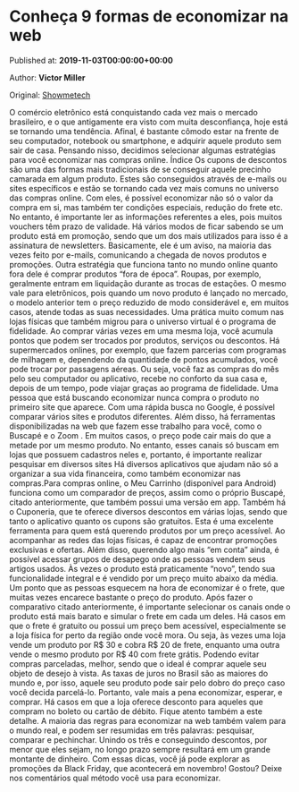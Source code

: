 
# Conheça 9 formas de economizar na web

Published at: **2019-11-03T00:00:00+00:00**

Author: **Victor Miller**

Original: [Showmetech](https://www.showmetech.com.br/9-formas-de-economizar-na-web/)

O comércio eletrônico está conquistando cada vez mais o mercado brasileiro, e o que antigamente era visto com muita desconfiança, hoje está se tornando uma tendência.
Afinal, é bastante cômodo estar na frente de seu computador, notebook ou smartphone, e adquirir aquele produto sem sair de casa. Pensando nisso, decidimos selecionar algumas estratégias para você economizar nas compras online.
Índice
Os cupons de descontos são uma das formas mais tradicionais de se conseguir aquele precinho camarada em algum produto. Estes são conseguidos através de e-mails ou sites específicos e estão se tornando cada vez mais comuns no universo das compras online.
Com eles, é possível economizar não só o valor da compra em si, mas também ter condições especiais, redução do frete etc. No entanto, é importante ler as informações referentes a eles, pois muitos vouchers têm prazo de validade.
Há vários modos de ficar sabendo se um produto está em promoção, sendo que um dos mais utilizados para isso é a assinatura de newsletters. Basicamente, ele é um aviso, na maioria das vezes feito por e-mails, comunicando a chegada de novos produtos e promoções.
Outra estratégia que funciona tanto no mundo online quanto fora dele é comprar produtos “fora de época”. Roupas, por exemplo, geralmente entram em liquidação durante as trocas de estações.
O mesmo vale para eletrônicos, pois quando um novo produto é lançado no mercado, o modelo anterior tem o preço reduzido de modo considerável e, em muitos casos, atende todas as suas necessidades.
Uma prática muito comum nas lojas físicas que também migrou para o universo virtual é o programa de fidelidade. Ao comprar várias vezes em uma mesma loja, você acumula pontos que podem ser trocados por produtos, serviços ou descontos.
Há supermercados onlines, por exemplo, que fazem parcerias com programas de milhagem e, dependendo da quantidade de pontos acumulados, você pode trocar por passagens aéreas. Ou seja, você faz as compras do mês pelo seu computador ou aplicativo, recebe no conforto da sua casa e, depois de um tempo, pode viajar graças ao programa de fidelidade.
Uma pessoa que está buscando economizar nunca compra o produto no primeiro site que aparece. Com uma rápida busca no Google, é possível comparar vários sites e produtos diferentes.
Além disso, há ferramentas disponibilizadas na web que fazem esse trabalho para você, como o Buscapé e o Zoom . Em muitos casos, o preço pode cair mais do que a metade por um mesmo produto.
No entanto, esses canais só buscam em lojas que possuem cadastros neles e, portanto, é importante realizar pesquisar em diversos sites
Há diversos aplicativos que ajudam não só a organizar a sua vida financeira, como também economizar nas compras.Para compras online, o Meu Carrinho (disponível para Android) funciona como um comparador de preços, assim como o próprio Buscapé, citado anteriormente, que também possui uma versão em app.
Também há o Cuponeria, que te oferece diversos descontos em várias lojas, sendo que tanto o aplicativo quanto os cupons são gratuitos.
Esta é uma excelente ferramenta para quem está querendo produtos por um preço acessível. Ao acompanhar as redes das lojas físicas, é capaz de encontrar promoções exclusivas e ofertas.
Além disso, querendo algo mais “em conta” ainda, é possível acessar grupos de desapego onde as pessoas vendem seus artigos usados. Às vezes o produto está praticamente “novo”, tendo sua funcionalidade integral e é vendido por um preço muito abaixo da média.
Um ponto que as pessoas esquecem na hora de economizar é o frete, que muitas vezes encarece bastante o preço do produto. Após fazer o comparativo citado anteriormente, é importante selecionar os canais onde o produto está mais barato e simular o frete em cada um deles.
Há casos em que o frete é gratuito ou possui um preço bem acessível, especialmente se a loja física for perto da região onde você mora. Ou seja, às vezes uma loja vende um produto por R$ 30 e cobra R$ 20 de frete, enquanto uma outra vende o mesmo produto por R$ 40 com frete grátis.
Podendo evitar compras parceladas, melhor, sendo que o ideal é comprar aquele seu objeto de desejo à vista.
As taxas de juros no Brasil são as maiores do mundo e, por isso, aquele seu produto pode sair pelo dobro do preço caso você decida parcelá-lo. Portanto, vale mais a pena economizar, esperar, e comprar.
Há casos em que a loja oferece desconto para aqueles que compram no boleto ou cartão de débito. Fique atento também a este detalhe.
A maioria das regras para economizar na web também valem para o mundo real, e podem ser resumidas em três palavras: pesquisar, comparar e pechinchar. Unindo os três e conseguindo descontos, por menor que eles sejam, no longo prazo sempre resultará em um grande montante de dinheiro.
Com essas dicas, você já pode explorar as promoções da Black Friday, que acontecerá em novembro! Gostou? Deixe nos comentários qual método você usa para economizar.

